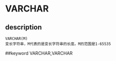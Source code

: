 # VARCHAR
## description
    VARCHAR(M)
    变长字符串，M代表的是变长字符串的长度。M的范围是1-65535

##keyword
VARCHAR,VARCHAR
